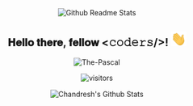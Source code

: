<div align="center">
<p align="center">
 <img width="100px" src="https://res.cloudinary.com/anuraghazra/image/upload/v1594908242/logo_ccswme.svg" align="center" alt="Github Readme Stats" />

<h2> 𝐇𝐞𝐥𝐥𝐨 𝐭𝐡𝐞𝐫𝐞, 𝐟𝐞𝐥𝐥𝐨𝐰 <𝚌𝚘𝚍𝚎𝚛𝚜/>! <img src="https://github.com/ABSphreak/ABSphreak/blob/master/gifs/Hi.gif" width="30px"></h2>

  <img src="https://komarev.com/ghpvc/?username=The-Pascal" alt="The-Pascal" />

 ![visitors](https://visitor-badge.laobi.icu/badge?page_id=The-Pascal.The-Pascal)<br>
 
</p>

<p align="center">
<img align="center" src="https://github-readme-stats.vercel.app/api?username=The-Pascal&&show_icons=true&theme=radical" alt="Chandresh's Github Stats">
</p>
</div>
<!--
**The-Pascal/The-Pascal** is a ✨ _special_ ✨ repository because its `README.md` (this file) appears on your GitHub profile.

Here are some ideas to get you started:

- 🔭 I’m currently working on ...
- 🌱 I’m currently learning ...
- 👯 I’m looking to collaborate on ...
- 🤔 I’m looking for help with ...
- 💬 Ask me about ...
- 📫 How to reach me: ...
- 😄 Pronouns: ...
- ⚡ Fun fact: ...
-->
